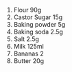 1. Flour 90g
2. Castor Sugar 15g
3. Baking powder 5g
4. Baking soda 2.5g
5. Salt 2.5g
6. Milk 125ml
7. Bananas 2
8. Butter 20g 